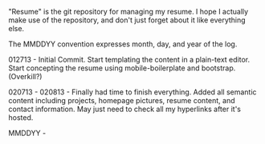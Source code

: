 "Resume" is the git repository for managing my resume. I hope I actually make use
 of the repository, and don't just forget about it like everything else.

The MMDDYY convention expresses month, day, and year of the log.

012713 -
Initial Commit.
Start templating the content in a plain-text editor.
Start concepting the resume using mobile-boilerplate and bootstrap. (Overkill?)

020713 - 020813 -
Finally had time to finish everything.
Added all semantic content including projects, homepage pictures, resume content, and contact information.
May just need to check all my hyperlinks after it's hosted.

MMDDYY -
